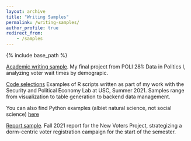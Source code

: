 ```yaml
---
layout: archive
title: "Writing Samples"
permalink: /writing-samples/
author_profile: true
redirect_from:
    - /samples
---
```


{% include base_path %}

[Academic writing sample](/files/281_capstone.pdf).
My final project from POLI 281: Data in Politics I, analyzing voter wait times by demograpic.


[Code selections](https://github.com/wdtaylor30/SPEC_Lab)
Examples of R scripts written as part of my work with the Security and Political Economy Lab at USC, Summer 2021. Samples range from visualization to table generation to backend data management.

You can also find Python examples (albiet natural science, not social science) [here](https://github.com/wdtaylor30/Space_Science_Walkthroughs)


[Report sample](/files/nvp_2021.pdf).
Fall 2021 report for the New Voters Project, strategizing a dorm-centric voter registration campaign for the start of the semester.
